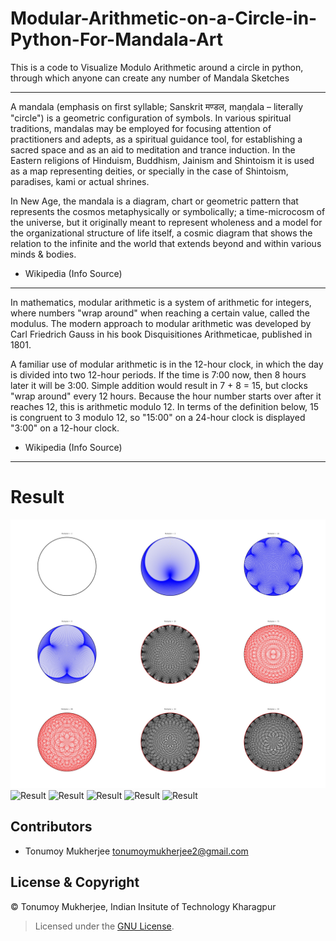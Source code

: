 # Modular-Arithmetic-on-a-Circle-in-Python-For-Mandala-Art
This is a code to Visualize Modulo Arithmetic around a circle in python, through which anyone can create any number of Mandala Sketches

***
A mandala (emphasis on first syllable; Sanskrit मण्डल, maṇḍala – literally "circle") is a geometric configuration of symbols. In various spiritual traditions, mandalas may be employed for focusing attention of practitioners and adepts, as a spiritual guidance tool, for establishing a sacred space and as an aid to meditation and trance induction. In the Eastern religions of Hinduism, Buddhism, Jainism and Shintoism it is used as a map representing deities, or specially in the case of Shintoism, paradises, kami or actual shrines.

In New Age, the mandala is a diagram, chart or geometric pattern that represents the cosmos metaphysically or symbolically; a time-microcosm of the universe, but it originally meant to represent wholeness and a model for the organizational structure of life itself, a cosmic diagram that shows the relation to the infinite and the world that extends beyond and within various minds & bodies.

- Wikipedia (Info Source)

***
In mathematics, modular arithmetic is a system of arithmetic for integers, where numbers "wrap around" when reaching a certain value, called the modulus. The modern approach to modular arithmetic was developed by Carl Friedrich Gauss in his book Disquisitiones Arithmeticae, published in 1801.

A familiar use of modular arithmetic is in the 12-hour clock, in which the day is divided into two 12-hour periods. If the time is 7:00 now, then 8 hours later it will be 3:00. Simple addition would result in 7 + 8 = 15, but clocks "wrap around" every 12 hours. Because the hour number starts over after it reaches 12, this is arithmetic modulo 12. In terms of the definition below, 15 is congruent to 3 modulo 12, so "15:00" on a 24-hour clock is displayed "3:00" on a 12-hour clock.
- Wikipedia (Info Source)
***

# Result
![Result](https://github.com/Tonumoy/Modular-Arithmetic-on-a-Circle-in-Python/blob/main/Results.jpg)
![Result](https://github.com/Tonumoy/Modular-Arithmetic-on-a-Circle-in-Python-For-Mandala-Art/blob/main/Results/Multiplier%201.png)
![Result](https://github.com/Tonumoy/Modular-Arithmetic-on-a-Circle-in-Python-For-Mandala-Art/blob/main/Results/Multiplier%202.png)
![Result](https://github.com/Tonumoy/Modular-Arithmetic-on-a-Circle-in-Python-For-Mandala-Art/blob/main/Results/Multiplier%203.png)
![Result](https://github.com/Tonumoy/Modular-Arithmetic-on-a-Circle-in-Python-For-Mandala-Art/blob/main/Results/Multiplier%204.png)
![Result](https://github.com/Tonumoy/Modular-Arithmetic-on-a-Circle-in-Python-For-Mandala-Art/blob/main/Results/Multiplier%205.png)

## Contributors
* Tonumoy Mukherjee tonumoymukherjee2@gmail.com

## License & Copyright
&#169; Tonumoy Mukherjee, Indian Insitute of Technology Kharagpur
> Licensed under the [GNU License](LICENSE).
